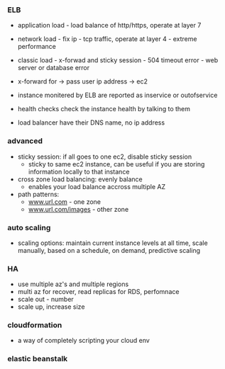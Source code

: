 ### ELB
- application load - load balance of http/https, operate at layer 7

- network load - fix ip - tcp traffic, operate at layer 4 - extreme performance

- classic load - x-forwad and sticky session - 504 timeout error - web server or database error

- x-forward for  -> pass user ip address -> ec2

- instance monitered by ELB are reported as inservice or outofservice
- health checks check the instance health by talking to them
- load balancer have their DNS name, no ip address

### advanced
- sticky session: if all goes to one ec2, disable sticky session
  - sticky to same ec2 instance, can be useful if you are storing information locally to that instance
- cross zone load balancing: evenly balance
  - enables your load balance accross multiple AZ
- path patterns: 
  - www.url.com - one zone
  - www.url.com/images - other zone
  
### auto scaling
- scaling options: maintain current instance levels at all time, scale manually, based on a schedule, on demand, predictive scaling


### HA
- use multiple az's and multiple regions 
- multi az for recover, read replicas for RDS, perfomnace
- scale out - number
- scale up, increase size

### cloudformation
- a way of completely scripting your cloud env

### elastic beanstalk


